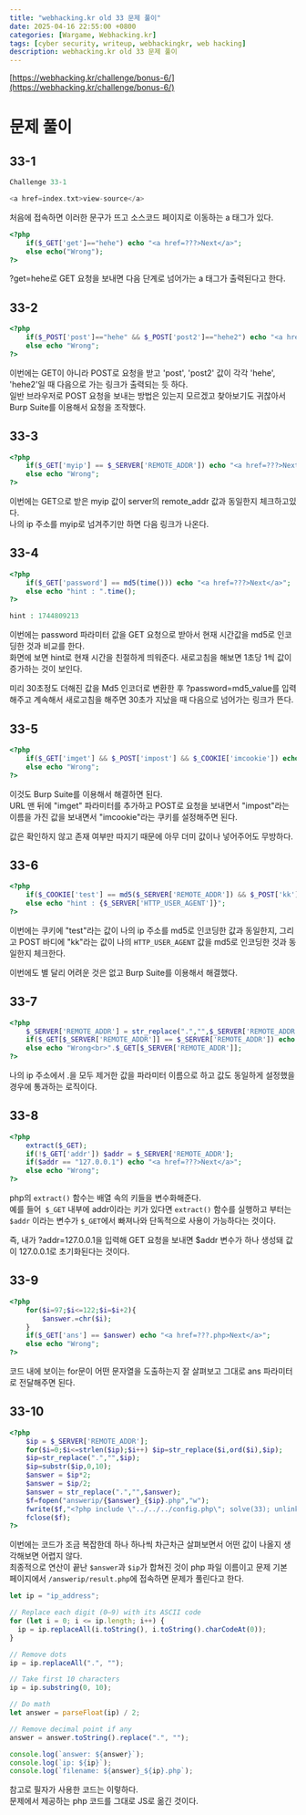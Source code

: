 ```yaml
---
title: "webhacking.kr old 33 문제 풀이"
date: 2025-04-16 22:55:00 +0800
categories: [Wargame, Webhacking.kr]
tags: [cyber security, writeup, webhackingkr, web hacking]
description: webhacking.kr old 33 문제 풀이
---
```


[https://webhacking.kr/challenge/bonus-6/](https://webhacking.kr/challenge/bonus-6/)
# 문제 풀이
## 33-1
```php
Challenge 33-1

<a href=index.txt>view-source</a>
```
처음에 접속하면 이러한 문구가 뜨고 소스코드 페이지로 이동하는 a 태그가 있다.<br />

```php
<?php
	if($_GET['get']=="hehe") echo "<a href=???>Next</a>";
	else echo("Wrong");
?>
```
?get=hehe로 GET 요청을 보내면 다음 단계로 넘어가는 a 태그가 출력된다고 한다.<br />
## 33-2
```php
<?php
	if($_POST['post']=="hehe" && $_POST['post2']=="hehe2") echo "<a href=???>Next</a>";
	else echo "Wrong";
?>
```
이번에는 GET이 아니라 POST로 요청을 받고 'post', 'post2' 값이 각각 'hehe', 'hehe2'일 때 다음으로 가는 링크가 출력되는 듯 하다.<br />
일반 브라우저로 POST 요청을 보내는 방법은 있는지 모르겠고 찾아보기도 귀찮아서 Burp Suite를 이용해서 요청을 조작했다.<br />
## 33-3
```php
<?php
	if($_GET['myip'] == $_SERVER['REMOTE_ADDR']) echo "<a href=???>Next</a>";
	else echo "Wrong";
?>
```
이번에는 GET으로 받은 myip 값이 server의 remote_addr 값과 동일한지 체크하고있다.<br />
나의 ip 주소를 myip로 넘겨주기만 하면 다음 링크가 나온다.<br />
## 33-4
```php
<?php
	if($_GET['password'] == md5(time())) echo "<a href=???>Next</a>";
	else echo "hint : ".time();
?>

hint : 1744809213
```
이번에는 password 파라미터 값을 GET 요청으로 받아서 현재 시간값을 md5로 인코딩한 것과 비교를 한다.<br />
화면에 보면 hint로 현재 시간을 친절하게 띄워준다. 새로고침을 해보면 1초당 1씩 값이 증가하는 것이 보인다.<br />

미리 30초정도 더해진 값을 Md5 인코더로 변환한 후 ?password=md5_value를 입력해주고 계속해서 새로고침을 해주면 30초가 지났을 때 다음으로 넘어가는 링크가 뜬다.<br />
## 33-5
```php
<?php
	if($_GET['imget'] && $_POST['impost'] && $_COOKIE['imcookie']) echo "<a href=???>Next</a>";
	else echo "Wrong";
?>
```
이것도 Burp Suite를 이용해서 해결하면 된다.<br />
URL 맨 뒤에 "imget" 파라미터를 추가하고 POST로 요청을 보내면서 "impost"라는 이름을 가진 값을 보내면서 "imcookie"라는 쿠키를 설정해주면 된다.<br />

값은 확인하지 않고 존재 여부만 따지기 때문에 아무 더미 값이나 넣어주어도 무방하다.<br />
## 33-6
```php
<?php
	if($_COOKIE['test'] == md5($_SERVER['REMOTE_ADDR']) && $_POST['kk'] == md5($_SERVER['HTTP_USER_AGENT'])) echo "<a href=???>Next</a>";
	else echo "hint : {$_SERVER['HTTP_USER_AGENT']}";
?>
```
이번에는 쿠키에 "test"라는 값이 나의 ip 주소를 md5로 인코딩한 값과 동일한지, 그리고 POST 바디에 "kk"라는 값이 나의 `HTTP_USER_AGENT` 값을 md5로 인코딩한 것과 동일한지 체크한다.<br />

이번에도 별 달리 어려운 것은 없고 Burp Suite를 이용해서 해결했다.<br />
## 33-7
```php
<?php
	$_SERVER['REMOTE_ADDR'] = str_replace(".","",$_SERVER['REMOTE_ADDR']);
	if($_GET[$_SERVER['REMOTE_ADDR']] == $_SERVER['REMOTE_ADDR']) echo "<a href=???>Next</a>";
	else echo "Wrong<br>".$_GET[$_SERVER['REMOTE_ADDR']];
?>
```
나의 ip 주소에서 .을 모두 제거한 값을 파라미터 이름으로 하고 값도 동일하게 설정했을 경우에 통과하는 로직이다.<br />
## 33-8
```php
<?php
	extract($_GET);
	if(!$_GET['addr']) $addr = $_SERVER['REMOTE_ADDR'];
	if($addr == "127.0.0.1") echo "<a href=???>Next</a>";
	else echo "Wrong";
?>
```
php의 `extract()` 함수는 배열 속의 키들을 변수화해준다.<br />
예를 들어` $_GET` 내부에  addr이라는 키가 있다면 `extract()` 함수를 실행하고 부터는 `$addr` 이라는 변수가 `$_GET`에서 빠져나와 단독적으로 사용이 가능하다는 것이다.<br />

즉, 내가 ?addr=127.0.0.1을 입력해 GET 요청을 보내면 $addr 변수가 하나 생성돼 값이 127.0.0.1로 초기화된다는 것이다.<br />
## 33-9
```php
<?php
	for($i=97;$i<=122;$i=$i+2){
		$answer.=chr($i);
	}
	if($_GET['ans'] == $answer) echo "<a href=???.php>Next</a>";
	else echo "Wrong";
?>
```
코드 내에 보이는 for문이 어떤 문자열을 도출하는지 잘 살펴보고 그대로 ans 파라미터로 전달해주면 된다.<br />
## 33-10
```php
<?php
	$ip = $_SERVER['REMOTE_ADDR'];
	for($i=0;$i<=strlen($ip);$i++) $ip=str_replace($i,ord($i),$ip);
	$ip=str_replace(".","",$ip);
	$ip=substr($ip,0,10);
	$answer = $ip*2;
	$answer = $ip/2;
	$answer = str_replace(".","",$answer);
	$f=fopen("answerip/{$answer}_{$ip}.php","w");
	fwrite($f,"<?php include \"../../../config.php\"; solve(33); unlink(__FILE__); ?>");
	fclose($f);
?>
```
이번에는 코드가 조금 복잡한데 하나 하나씩 차근차근 살펴보면서 어떤 값이 나올지 생각해보면 어렵지 않다.<br />
최종적으로 연산이 끝난 `$answer`과 `$ip`가 합쳐진 것이 php 파일 이름이고 문제 기본 페이지에서 `/answerip/result.php`에 접속하면 문제가 풀린다고 한다.

```js
let ip = "ip_address";

// Replace each digit (0–9) with its ASCII code
for (let i = 0; i <= ip.length; i++) {
  ip = ip.replaceAll(i.toString(), i.toString().charCodeAt(0));
}

// Remove dots
ip = ip.replaceAll(".", "");

// Take first 10 characters
ip = ip.substring(0, 10);

// Do math
let answer = parseFloat(ip) / 2;

// Remove decimal point if any
answer = answer.toString().replace(".", "");

console.log(`answer: ${answer}`);
console.log(`ip: ${ip}`);
console.log(`filename: ${answer}_${ip}.php`); 
```
참고로 필자가 사용한 코드는 이렇하다.<br />
문제에서 제공하는 php 코드를 그대로 JS로 옮긴 것이다.<br />